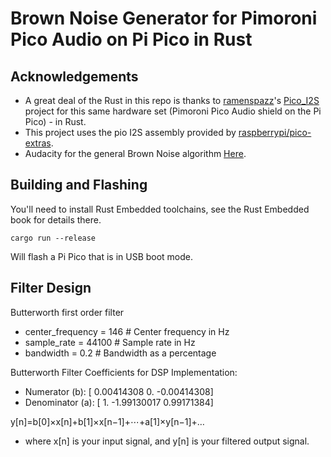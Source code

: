 # Brown Noise Generator for Pimoroni Pico Audio on Pi Pico in Rust

## Acknowledgements

- A great deal of the Rust in this repo is thanks to [ramenspazz](https://github.com/ramenspazz)'s [Pico_I2S](https://github.com/ramenspazz/Pico_I2S) project for this same hardware set (Pimoroni Pico Audio shield on the Pi Pico) - in Rust.
- This project uses the pio I2S assembly provided by [raspberrypi/pico-extras](https://raw.githubusercontent.com/raspberrypi/pico-extras/master/src/rp2_common/pico_audio_i2s/audio_i2s.pio).
- Audacity for the general Brown Noise algorithm [Here](https://github.com/audacity/audacity/blob/236b188d6bba08ff902a7095c0425fd4a7e743de/src/effects/Noise.cpp).

## Building and Flashing

You'll need to install Rust Embedded toolchains, see the Rust Embedded book for details there.

```
cargo run --release
```

Will flash a Pi Pico that is in USB boot mode.

## Filter Design

Butterworth first order filter

- center_frequency = 146 # Center frequency in Hz
- sample_rate = 44100    # Sample rate in Hz
- bandwidth = 0.2        # Bandwidth as a percentage

Butterworth Filter Coefficients for DSP Implementation:
- Numerator (b):  [ 0.00414308  0.         -0.00414308]
- Denominator (a):  [ 1.         -1.99130017  0.99171384]

y[n]=b[0]×x[n]+b[1]×x[n−1]+⋯+a[1]×y[n−1]+…
- where x[n] is your input signal, and y[n] is your filtered output signal.